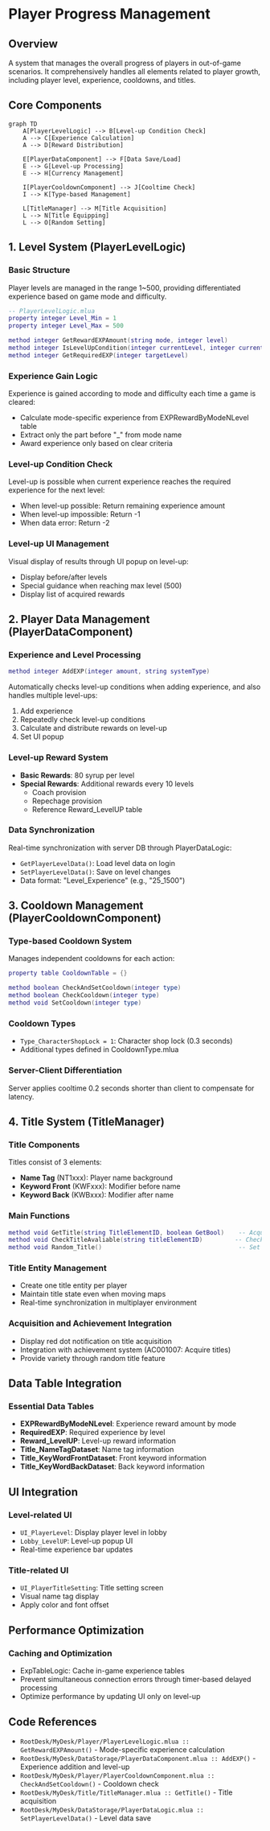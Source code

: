 # Player Progress Management

## Overview

A system that manages the overall progress of players in out-of-game scenarios. It comprehensively handles all elements related to player growth, including player level, experience, cooldowns, and titles.

## Core Components

```mermaid
graph TD
    A[PlayerLevelLogic] --> B[Level-up Condition Check]
    A --> C[Experience Calculation]
    A --> D[Reward Distribution]
    
    E[PlayerDataComponent] --> F[Data Save/Load]
    E --> G[Level-up Processing]
    E --> H[Currency Management]
    
    I[PlayerCooldownComponent] --> J[Cooltime Check]
    I --> K[Type-based Management]
    
    L[TitleManager] --> M[Title Acquisition]
    L --> N[Title Equipping]
    L --> O[Random Setting]
```

## 1. Level System (PlayerLevelLogic)

### Basic Structure

Player levels are managed in the range 1~500, providing differentiated experience based on game mode and difficulty.

```lua
-- PlayerLevelLogic.mlua
property integer Level_Min = 1
property integer Level_Max = 500

method integer GetRewardEXPAmount(string mode, integer level)
method integer IsLevelUpCondition(integer currentLevel, integer currentEXP)  
method integer GetRequiredEXP(integer targetLevel)
```

### Experience Gain Logic

Experience is gained according to mode and difficulty each time a game is cleared:

- Calculate mode-specific experience from EXPRewardByModeNLevel table
- Extract only the part before "_" from mode name
- Award experience only based on clear criteria

### Level-up Condition Check

Level-up is possible when current experience reaches the required experience for the next level:

- When level-up possible: Return remaining experience amount
- When level-up impossible: Return -1  
- When data error: Return -2

### Level-up UI Management

Visual display of results through UI popup on level-up:

- Display before/after levels
- Special guidance when reaching max level (500)
- Display list of acquired rewards

## 2. Player Data Management (PlayerDataComponent)

### Experience and Level Processing

```lua
method integer AddEXP(integer amount, string systemType)
```

Automatically checks level-up conditions when adding experience, and also handles multiple level-ups:

1. Add experience
2. Repeatedly check level-up conditions
3. Calculate and distribute rewards on level-up
4. Set UI popup

### Level-up Reward System

- **Basic Rewards**: 80 syrup per level
- **Special Rewards**: Additional rewards every 10 levels
  - Coach provision
  - Repechage provision
  - Reference Reward_LevelUP table

### Data Synchronization

Real-time synchronization with server DB through PlayerDataLogic:

- `GetPlayerLevelData()`: Load level data on login
- `SetPlayerLevelData()`: Save on level changes
- Data format: "Level_Experience" (e.g., "25_1500")

## 3. Cooldown Management (PlayerCooldownComponent)

### Type-based Cooldown System

Manages independent cooldowns for each action:

```lua
property table CooldownTable = {}

method boolean CheckAndSetCooldown(integer type)
method boolean CheckCooldown(integer type) 
method void SetCooldown(integer type)
```

### Cooldown Types

- `Type_CharacterShopLock = 1`: Character shop lock (0.3 seconds)
- Additional types defined in CooldownType.mlua

### Server-Client Differentiation

Server applies cooltime 0.2 seconds shorter than client to compensate for latency.

## 4. Title System (TitleManager)

### Title Components

Titles consist of 3 elements:

- **Name Tag** (NT1xxx): Player name background
- **Keyword Front** (KWFxxx): Modifier before name
- **Keyword Back** (KWBxxx): Modifier after name

### Main Functions

```lua
method void GetTitle(string TitleElementID, boolean GetBool)    -- Acquire title element
method void CheckTitleAvaliable(string titleElementID)         -- Check title equip availability
method void Random_Title()                                      -- Set random title
```

### Title Entity Management

- Create one title entity per player
- Maintain title state even when moving maps
- Real-time synchronization in multiplayer environment

### Acquisition and Achievement Integration

- Display red dot notification on title acquisition
- Integration with achievement system (AC001007: Acquire titles)
- Provide variety through random title feature

## Data Table Integration

### Essential Data Tables

- **EXPRewardByModeNLevel**: Experience reward amount by mode
- **RequiredEXP**: Required experience by level  
- **Reward_LevelUP**: Level-up reward information
- **Title_NameTagDataset**: Name tag information
- **Title_KeyWordFrontDataset**: Front keyword information
- **Title_KeyWordBackDataset**: Back keyword information

## UI Integration

### Level-related UI

- `UI_PlayerLevel`: Display player level in lobby
- `Lobby_LevelUP`: Level-up popup UI
- Real-time experience bar updates

### Title-related UI

- `UI_PlayerTitleSetting`: Title setting screen
- Visual name tag display
- Apply color and font offset

## Performance Optimization

### Caching and Optimization

- ExpTableLogic: Cache in-game experience tables
- Prevent simultaneous connection errors through timer-based delayed processing
- Optimize performance by updating UI only on level-up

## Code References

- `RootDesk/MyDesk/Player/PlayerLevelLogic.mlua :: GetRewardEXPAmount()` - Mode-specific experience calculation
- `RootDesk/MyDesk/DataStorage/PlayerDataComponent.mlua :: AddEXP()` - Experience addition and level-up
- `RootDesk/MyDesk/Player/PlayerCooldownComponent.mlua :: CheckAndSetCooldown()` - Cooldown check
- `RootDesk/MyDesk/Title/TitleManager.mlua :: GetTitle()` - Title acquisition
- `RootDesk/MyDesk/DataStorage/PlayerDataLogic.mlua :: SetPlayerLevelData()` - Level data save

